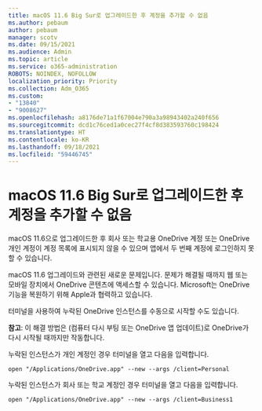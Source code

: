 ```yaml
---
title: macOS 11.6 Big Sur로 업그레이드한 후 계정을 추가할 수 없음
ms.author: pebaum
author: pebaum
manager: scotv
ms.date: 09/15/2021
ms.audience: Admin
ms.topic: article
ms.service: o365-administration
ROBOTS: NOINDEX, NOFOLLOW
localization_priority: Priority
ms.collection: Adm_O365
ms.custom:
- "13840"
- "9008627"
ms.openlocfilehash: a8176de71a1f67004e790a3a98943402a240f656
ms.sourcegitcommit: dcd1c76ced1a0cec27f4cf8d383593760c198424
ms.translationtype: HT
ms.contentlocale: ko-KR
ms.lasthandoff: 09/18/2021
ms.locfileid: "59446745"
---
```

# <a name="unable-to-add-an-account-after-upgrading-to-macos-116-big-sur"></a>macOS 11.6 Big Sur로 업그레이드한 후 계정을 추가할 수 없음

macOS 11.6으로 업그레이드한 후 회사 또는 학교용 OneDrive 계정 또는 OneDrive 개인 계정이 계정 목록에 표시되지 않을 수 있으며 앱에서 두 번째 계정에 로그인하지 못할 수 있습니다.

macOS 11.6 업그레이드와 관련된 새로운 문제입니다. 문제가 해결될 때까지 웹 또는 모바일 장치에서 OneDrive 콘텐츠에 액세스할 수 있습니다. Microsoft는 OneDrive 기능을 복원하기 위해 Apple과 협력하고 있습니다.

터미널을 사용하여 누락된 OneDrive 인스턴스를 수동으로 시작할 수도 있습니다. 

**참고**: 이 해결 방법은 (컴퓨터 다시 부팅 또는 OneDrive 앱 업데이트)로 OneDrive가 다시 시작될 때까지만 작동합니다.

누락된 인스턴스가 개인 계정인 경우 터미널을 열고 다음을 입력합니다.

`open "/Applications/OneDrive.app" --new --args /client=Personal`

누락된 인스턴스가 회사 또는 학교 계정인 경우 터미널을 열고 다음을 입력합니다.

`open "/Applications/OneDrive.app" --new --args /client=Business1`

